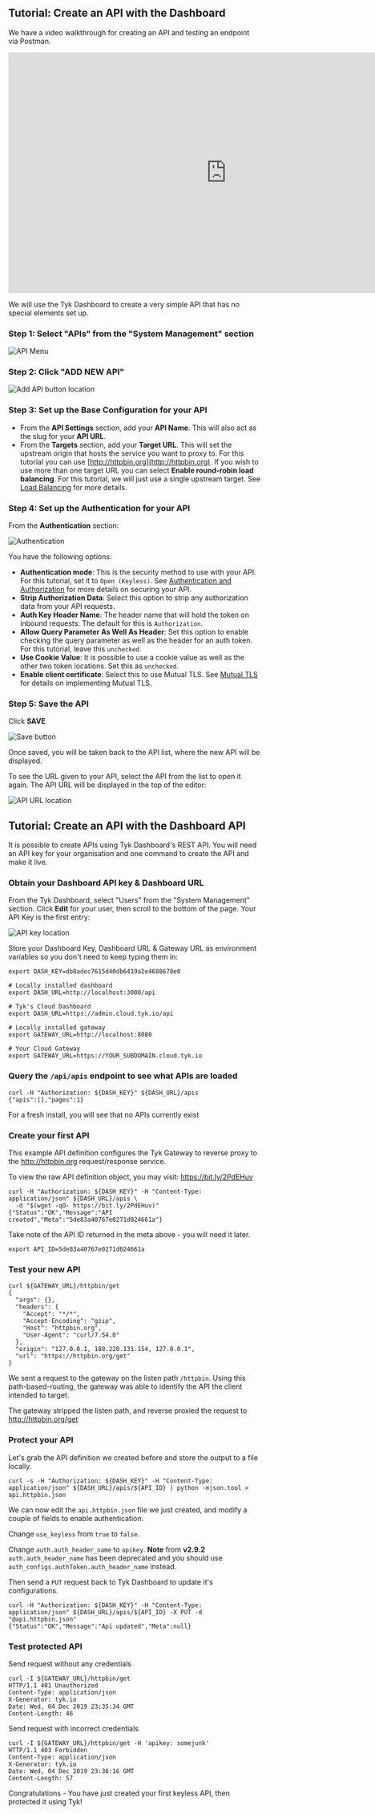 <!-- START OMIT -->

## Tutorial: Create an API with the Dashboard

We have a video walkthrough for creating an API and testing an endpoint via Postman.

<iframe width="870" height="480" src="https://www.youtube.com/embed/qJOHn8BuMpw" frameborder="0" frameborder="0" gesture="media" allowfullscreen></iframe>

We will use the Tyk Dashboard to create a very simple API that has no special elements set up.

### Step 1: Select "APIs" from the "System Management" section

![API Menu](/docs/img/2.10/apis_menu.png)

### Step 2: Click "ADD NEW API"

![Add API button location](/docs/img/2.10/add_api.png)

### Step 3: Set up the Base Configuration for your API

- From the **API Settings** section, add your **API Name**. This will also act as the slug for your **API URL**.
- From the **Targets** section, add your **Target URL**. This will set the upstream origin that hosts the service you want to proxy to. For this tutorial you can use [http://httpbin.org](http://httpbin.org). If you wish to use more than one target URL you can select **Enable round-robin load balancing**. For this tutorial, we will just use a single upstream target. See [Load Balancing](/docs/ensure-high-availability/load-balancing/) for more details.

### Step 4: Set up the Authentication for your API

From the **Authentication** section:

![Authentication](/docs/img/2.10/authentication.png)

You have the following options:

- **Authentication mode**: This is the security method to use with your API.  For this tutorial, set it to `Open (Keyless)`. See [Authentication and Authorization](/docs/basic-config-and-security/security/authentication-authorization/) for more details on securing your API.
- **Strip Authorization Data**: Select this option to strip any authorization data from your API requests.
- **Auth Key Header Name**: The header name that will hold the token on inbound requests. The default for this is `Authorization`.
- **Allow Query Parameter As Well As Header**: Set this option to enable checking the query parameter as well as the header for an auth token. For this tutorial, leave this `unchecked`.
- **Use Cookie Value**: It is possible to use a cookie value as well as the other two token locations. Set this as `unchecked`.
- **Enable client certificate**: Select this to use Mutual TLS. See [Mutual TLS](/docs/security/tls-and-ssl/mutual-tls/) for details on implementing Mutual TLS.

### Step 5: Save the API

Click **SAVE**

![Save button](/docs/img/2.10/save.png)

Once saved, you will be taken back to the API list, where the new API will be displayed.

To see the URL given to your API, select the API from the list to open it again. The API URL will be displayed in the top of the editor:

![API URL location](/docs/img/2.10/api_url.png)

## Tutorial: Create an API with the Dashboard API

It is possible to create APIs using Tyk Dashboard's REST API.
You will need an API key for your organisation and one command to create the API and make it live.

### Obtain your Dashboard API key & Dashboard URL

From the Tyk Dashboard, select "Users" from the "System Management" section.
Click **Edit** for your user, then scroll to the bottom of the page. Your API Key is the first entry:

![API key location](/docs/img/2.10/user_api_id.png)

Store your Dashboard Key, Dashboard URL & Gateway URL as environment variables so you don't need to keep typing them in:

```
export DASH_KEY=db8adec7615d40db6419a2e4688678e0

# Locally installed dashboard
export DASH_URL=http://localhost:3000/api

# Tyk's Cloud Dashboard
export DASH_URL=https://admin.cloud.tyk.io/api

# Locally installed gateway
export GATEWAY_URL=http://localhost:8080

# Your Cloud Gateway
export GATEWAY_URL=https://YOUR_SUBDOMAIN.cloud.tyk.io
```

### Query the `/api/apis` endpoint to see what APIs are loaded

```
curl -H "Authorization: ${DASH_KEY}" ${DASH_URL}/apis
{"apis":[],"pages":1}
```

For a fresh install, you will see that no APIs currently exist

### Create your first API

This example API definition configures the Tyk Gateway to reverse proxy to the http://httpbin.org
request/response service.

To view the raw API definition object, you may visit: https://bit.ly/2PdEHuv

```{.copyWrapper}
curl -H "Authorization: ${DASH_KEY}" -H "Content-Type: application/json" ${DASH_URL}/apis \
  -d "$(wget -qO- https://bit.ly/2PdEHuv)"
{"Status":"OK","Message":"API created","Meta":"5de83a40767e0271d024661a"}
```

Take note of the API ID returned in the meta above - you will need it later.

```
export API_ID=5de83a40767e0271d024661a
```

### Test your new API

```
curl ${GATEWAY_URL}/httpbin/get
{
  "args": {},
  "headers": {
    "Accept": "*/*",
    "Accept-Encoding": "gzip",
    "Host": "httpbin.org",
    "User-Agent": "curl/7.54.0"
  },
  "origin": "127.0.0.1, 188.220.131.154, 127.0.0.1",
  "url": "https://httpbin.org/get"
}
```

We sent a request to the gateway on the listen path `/httpbin`. Using this path-based-routing, the gateway was able
to identify the API the client intended to target.

The gateway stripped the listen path, and reverse proxied the request to http://httpbin.org/get

### Protect your API

Let's grab the API definition we created before and store the output to a file locally.

```
curl -s -H "Authorization: ${DASH_KEY}" -H "Content-Type: application/json" ${DASH_URL}/apis/${API_ID} | python -mjson.tool > api.httpbin.json
```

We can now edit the `api.httpbin.json` file we just created, and modify a couple of fields to enable authentication.

Change `use_keyless` from `true` to `false`.

Change `auth.auth_header_name` to `apikey`. **Note** from **v2.9.2** `auth.auth_header_name` has been deprecated and you should use `auth_configs.authToken.auth_header_name` instead.

Then send a `PUT` request back to Tyk Dashboard to update it's configurations.

```
curl -H "Authorization: ${DASH_KEY}" -H "Content-Type: application/json" ${DASH_URL}/apis/${API_ID} -X PUT -d "@api.httpbin.json"
{"Status":"OK","Message":"Api updated","Meta":null}
```

### Test protected API

Send request without any credentials

```
curl -I ${GATEWAY_URL}/httpbin/get
HTTP/1.1 401 Unauthorized
Content-Type: application/json
X-Generator: tyk.io
Date: Wed, 04 Dec 2019 23:35:34 GMT
Content-Length: 46
```

Send request with incorrect credentials

```
curl -I ${GATEWAY_URL}/httpbin/get -H 'apikey: somejunk'
HTTP/1.1 403 Forbidden
Content-Type: application/json
X-Generator: tyk.io
Date: Wed, 04 Dec 2019 23:36:16 GMT
Content-Length: 57
```

Congratulations - You have just created your first keyless API, then protected it using Tyk!


<!-- END OMIT -->
